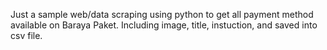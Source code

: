 Just a sample web/data scraping using python to get all payment method available on Baraya Paket. Including image, title, instuction, and saved into csv file.
